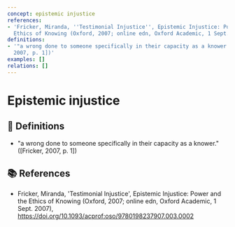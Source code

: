 ```yaml
---
concept: epistemic injustice
references:
- 'Fricker, Miranda, ''Testimonial Injustice'', Epistemic Injustice: Power and the
  Ethics of Knowing (Oxford, 2007; online edn, Oxford Academic, 1 Sept. 2007), https://doi.org/10.1093/acprof:oso/9780198237907.003.0002'
definitions:
- '"a wrong done to someone specifically in their capacity as a knower." ([Fricker,
  2007, p. 1])'
examples: []
relations: []
---
```


# Epistemic injustice

## 📖 Definitions

- "a wrong done to someone specifically in their capacity as a knower." ([Fricker, 2007, p. 1])

## 📚 References

- Fricker, Miranda, 'Testimonial Injustice', Epistemic Injustice: Power and the Ethics of Knowing (Oxford, 2007; online edn, Oxford Academic, 1 Sept. 2007), https://doi.org/10.1093/acprof:oso/9780198237907.003.0002
